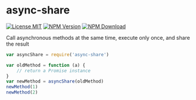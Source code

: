 # async-share

[![License MIT](https://img.shields.io/npm/l/async-share.svg)](https://github.com/zhuweiyou/async-share/blob/master/LICENSE)
[![NPM Version](https://img.shields.io/npm/v/async-share.svg)](https://www.npmjs.com/package/async-share)
[![NPM Download](https://img.shields.io/npm/dt/async-share.svg)](https://www.npmjs.com/package/async-share)

Call asynchronous methods at the same time, execute only once, and share the result

```js
var asyncShare = require('async-share')

var oldMethod = function (a) {
    // return a Promise instance
}
var newMethod = asyncShare(oldMethod)
newMethod(1)
newMethod(2)
```
